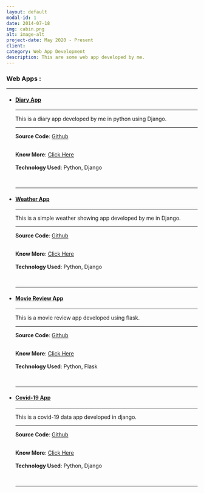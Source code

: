 ```yaml
---
layout: default
modal-id: 1
date: 2014-07-18
img: cabin.png
alt: image-alt
project-date: May 2020 - Present
client: 
category: Web App Development
description: This are some web app developed by me.
---
```


<h3>Web Apps : </h3>
<hr>
<ul>
<li><a href="#diaryapp"><h4>Diary App</h4></a>
<hr>
<p>
This is a diary app developed by me in python using Django.
</p>
<hr>

**Source Code**:  <span><a href="https://github.com/Omkar-Atugade/Diary-App">Github</a></span><br>
<br>

**Know More**: <span><a href="/projects/Diary App/index.html">Click Here</a></span>
<br>
<br>
**Technology Used**: Python, Django
</li>
<br>
<hr>     

<li><a href="#weatherapp"><h4> Weather App </h4></a>
<hr>
<p>
This is a simple weather showing  app developed by me in Django.
</p>
<hr>

**Source Code**:  <span><a href="https://github.com/Omkar-Atugade/Weather-App">Github</a></span><br>
<br>

**Know More**: <span><a href="/projects/Weather App/index.html">Click Here</a></span>
<br>
<br>
**Technology Used**: Python, Django
</li>
<br>
<hr>       


<li><a href="#moviereviewapp"><h4> Movie Review App </h4></a>
<hr>
<p>
This is a movie review app developed using flask.
</p>
<hr>

**Source Code**:  <span><a href="https://github.com/Omkar-Atugade/Movie-Review-App">Github</a></span><br>
<br>

**Know More**: <span><a href="/projects/Movie Review App/index.html">Click Here</a></span>
<br>
<br>
**Technology Used**: Python, Flask
</li>
<br>
<hr>       


<li><a href="#moviereviewapp"><h4> Covid-19 App </h4></a>
<hr>
<p>
This is a covid-19 data app developed in django.
</p>
<hr>

**Source Code**:  <span><a href="https://github.com/Omkar-Atugade/Covid-19-App">Github</a></span><br>
<br>

**Know More**: <span><a href="/projects/Covid App/index.html">Click Here</a></span>
<br>
<br>
**Technology Used**: Python, Django
</li>
<br>
<hr>       

</ul>
